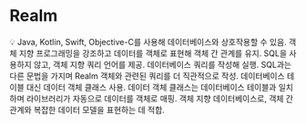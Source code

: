 # Realm

<aside>
💡 Java, Kotlin, Swift, Objective-C를 사용해 데이터베이스와 상호작용할 수 있음. 객체 지향 프로그래밍을 강조하고 데이터를 객체로 표현해 객체 간 관계를 유지.
SQL을 사용하지 않고, 객체 지향 쿼리 언어를 제공. 데이터베이스 쿼리를 작성해 실행. SQL과는 다른 문법을 가지며 Realm 객체와 관련된 쿼리를 더 직관적으로 작성.
데이터베이스 테이블 대신 데이터 객체 클래스 사용. 데이터 객체 클래스는 데이터베이스 테이블과 일치하며 라이브러리가 자동으로 데이터를 객체로 매핑.
객체 지향 데이터베이스로, 객체 간 관계와 복잡한 데이터 모델을 표현하는 데 적합.

</aside>